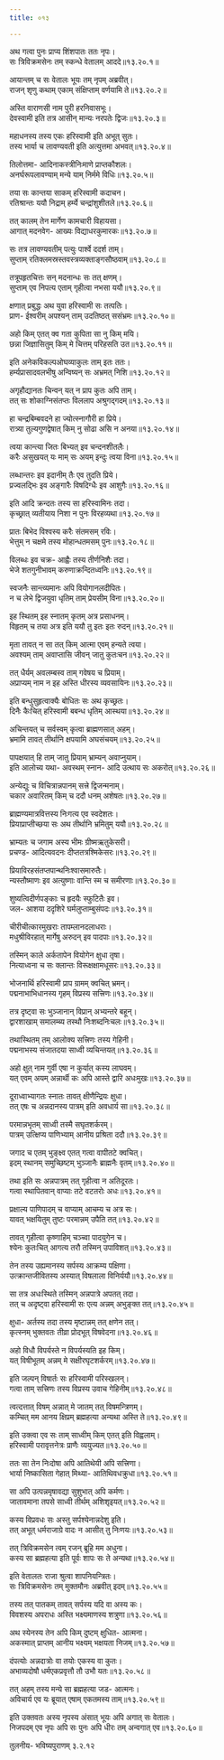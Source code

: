 ```yaml
---
title: ०१३

---
```

  
  
अथ गत्वा पुनः प्राप्य शिंशपातः ततः नृपः।  
सः त्रिविक्रमसेनः तम् स्कन्धे वेतालम् आददे॥१३.२०.१॥  
  
आयान्तम् च सः वेतालः भूयः तम् नृपम् अब्रवीत्।  
राजन् शृणु कथाम् एकाम् संक्षिप्ताम् वर्णयामि ते॥१३.२०.२॥  
  
अस्ति वाराणसी नाम पुरी हरनिवासभूः।  
देवस्वामी इति तत्र आसीन् मान्यः नरपतेः द्विजः॥१३.२०.३॥  
  
महाधनस्य तस्य एकः हरिस्वामी इति अभूत् सुतः।  
तस्य भार्या च लावण्यवती इति अत्युत्तमा अभवत्॥१३.२०.४॥  
  
तिलोत्तमा- आदिनाकस्त्रीनिःमाणे प्राप्तकौशलः।  
अनर्घरूपलावण्याम् मन्ये याम् निर्ममे विधिः॥१३.२०.५॥  
  
तया सः कान्तया साकम् हरिस्वामी कदाचन।  
रतिश्रान्तः ययौ निद्राम् हर्म्ये चन्द्रांशुशीतले॥१३.२०.६॥  
  
तत् कालम् तेन मार्गेण कामचारी विहायसा।  
आगात् मदनवेग- आख्यः विद्याधरकुमारकः॥१३.२०.७॥  
  
सः तत्र लावण्यवतीम् पत्युः पार्श्वे ददर्श ताम्।  
सुप्ताम् रतिक्लमस्रस्तवस्त्रव्यक्ताङ्गसौष्ठवाम्॥१३.२०.८॥  
  
तत्रूपहृतचित्तः सन् मदनान्धः सः तत् क्षणम्।  
सुप्ताम् एव निपत्य एताम् गृहीत्वा नभसा ययौ॥१३.२०.९॥  
  
क्षणात् प्रबुद्धः अथ युवा हरिस्वामी सः तत्पतिः।  
प्राण- ईश्वरीम् अपश्यन् ताम् उदतिष्ठत् ससंभ्रमः॥१३.२०.१०॥  
  
अहो किम् एतत् क्व गता कुपिता सा नु किम् मयि।  
छन्ना जिज्ञासितुम् किम् मे चित्तम् परिहसति उत॥१३.२०.११॥  
  
इति अनेकविकल्पओघव्याकुलः ताम् इतः ततः।  
हर्म्यप्रासादवलभीषु अन्विष्यन् सः अभ्रमत् निशि॥१३.२०.१२॥  
  
अगृहौद्यानतः चिन्वन् यत् न प्राप कुतः अपि ताम्।  
तत् सः शोकाग्निसंतप्तः विललाप अश्रुगद्गदम्॥१३.२०.१३॥  
  
हा चन्द्रबिम्बवदने हा ज्योत्स्नागौरी हा प्रिये।  
रात्र्या तुल्यगुणद्वेषात् किम् नु सोढा असि न अनया॥१३.२०.१४॥  
  
त्वया कान्त्या जितः बिभ्यत् इव चन्दनशीतलैः।  
करैः असुखयत् यः माम् सः अयम् इन्दुः त्वया विना॥१३.२०.१५॥  
  
लब्धान्तरः इव इदानीम् तैः एव तुदति प्रिये।  
प्रज्वलद्भिः इव अङ्गारैः विषदिग्धैः इव आशुगैः॥१३.२०.१६॥  
  
इति आदि क्रन्दतः तस्य सा हरिस्वामिनः तदा।  
कृच्छ्रात् व्यतीयाय निशा न पुनः विरहव्यथा॥१३.२०.१७॥  
  
प्रातः बिभेद विश्वस्य करैः संतमसम् रविः।  
भेत्तुम् न चक्षमे तस्य मोहान्धतमसम् पुनः॥१३.२०.१८॥  
  
विलब्धः इव चक्र- आह्वैः तस्य तीर्णनिशैः तदा।  
भेजे शतगुनीभावम् करुणाक्रन्दितध्वनिः॥१३.२०.१९॥  
  
स्वजनैः सान्त्व्यमानः अपि वियोगानलदीपितः।  
न च लेभे द्विजयुवा धृतिम् ताम् प्रेयसीम् विना॥१३.२०.२०॥  
  
इह स्थितम् इह स्नातम् कृतम् अत्र प्रसाधनम्।  
विहृतम् च तया अत्र इति ययौ तु इतः इतः रुदन्॥१३.२०.२१॥  
  
मृता तावत् न सा तत् किम् आत्मा एवम् हन्यते त्वया।  
अवश्यम् ताम् अवाप्तासि जीवन् जातु कुतःचन॥१३.२०.२२॥  
  
तत् धैर्यम् अवलम्बस्व ताम् गवेषय च प्रियाम्।  
अप्राप्यम् नाम न इह अस्ति धीरस्य व्यवसायिनः॥१३.२०.२३॥  
  
इति बन्धुसुहृत्वाक्यैः बोधितः सः अथ कृच्छ्रतः।  
दिनैः कैःचित् हरिस्वामी बबन्ध धृतिम् आस्थया॥१३.२०.२४॥  
  
अचिन्तयत् च सर्वस्वम् कृत्वा ब्राह्मणसात् अहम्।  
भ्रमामि तावत् तीर्थानि क्षपयामि अघसंचयम्॥१३.२०.२५॥  
  
पापक्षयात् हि ताम् जातु प्रियाम् भ्राम्यन् अवाप्नुयाम्।  
इति आलोच्य यथा- अवस्थम् स्नान- आदि उत्थाय सः अकरोत्॥१३.२०.२६॥  
  
अन्येद्युः च विचित्रान्नपानम् सत्त्रे द्विजन्मनाम्।  
चकार अवारितम् किम् च ददौ धनम् अशेषतः॥१३.२०.२७॥  
  
ब्राह्मण्यमात्रवित्तस्य निःगत्य एव स्वदेशतः।  
प्रियाप्राप्तीच्छया सः अथ तीर्थानि भ्रमितुम् ययौ॥१३.२०.२८॥  
  
भ्राम्यतः च जगाम अस्य भीमः ग्रीष्मऋतुकेसरी।  
प्रचण्ड- आदित्यवदनः दीप्ततत्रश्मिकेसरः॥१३.२०.२९॥  
  
प्रियाविरहसंतप्तपान्थनिःश्वासमारुतैः।  
न्यस्तौष्माणः इव अत्युष्णाः वान्ति स्म च समीरणाः॥१३.२०.३०॥  
  
शुष्यत्विदीर्णपङ्काः च हृदयैः स्फुटितैः इव।  
जल- आशया ददृशिरे घर्मलुप्ताम्बुसंपदः॥१३.२०.३१॥  
  
चीरीचीत्कारमुखराः तापम्लानदलाधराः।  
मधुश्रीविरहात् मार्गेषु अरुदन् इव पादपाः॥१३.२०.३२॥  
  
तस्मिन् काले अर्कतापेन वियोगेन क्षुधा तृषा।  
नित्याध्वना च सः क्लान्तः विरूक्षक्षामधूसरः॥१३.२०.३३॥  
  
भोजनार्थि हरिस्वामी प्राप ग्रामम् क्वचित् भ्रमन्।  
पद्मनाभाभिधानस्य गृहम् विप्रस्य सत्त्रिणः॥१३.२०.३४॥  
  
तत्र दृष्ट्वा सः भुञ्जानान् विप्रान् अभ्यन्तरे बहून्।  
द्वारशाखाम् समालम्ब्य तस्थौ निःशब्दनिःचलः॥१३.२०.३५॥  
  
तथास्थितम् तम् आलोक्य सत्त्रिणः तस्य गेहिनी।  
पद्मनाभस्य संजातदया साध्वी व्यचिन्तयत्॥१३.२०.३६॥  
  
अहो क्षुत् नाम गुर्वी एषा न कुर्यात् कस्य लाघवम्।  
यत् एवम् अयम् अन्नार्थी कः अपि आस्ते द्वारि अधःमुखः॥१३.२०.३७॥  
  
दूराध्वाभ्यागतः स्नातः तावत् क्षीणैन्द्रियः क्षुधा।  
तत् एषः च अन्नदानस्य पात्रम् इति अवधार्य सा॥१३.२०.३८॥  
  
परमान्नभृतम् साध्वी तस्मै सघृतशर्करम्।  
पात्रम् उत्क्षिप्य पाणिभ्याम् आनीय प्रश्रिता ददौ॥१३.२०.३९॥  
  
  
जगाद च एतम् भुङ्क्ष्व एतत् गत्वा वापीतटे क्वचित्।  
इदम् स्थानम् समुच्छिष्टम् भुञ्जानैः ब्राह्मनैः वृतम्॥१३.२०.४०॥  
  
तथा इति सः अन्नपात्रम् तत् गृहीत्वा न अतिदूरतः।  
गत्वा स्थापितवान् वाप्याः तटे वटतरोः अधः॥१३.२०.४१॥  
  
प्रक्षाल्य पाणिपादम् च वाप्याम् आचम्य च अत्र सः।  
यावत् भक्षयितुम् तुष्टः परमान्नम् उपैति तत्॥१३.२०.४२॥  
  
तावत् गृहीत्वा कृष्णाहिम् चञ्च्वा पादयुगेन च।  
श्येनः कुतःचित् आगत्य तरौ तस्मिन् उपाविशत्॥१३.२०.४३॥  
  
तेन तस्य उह्यमानस्य सर्पस्य आक्रम्य पक्षिणा।  
उत्क्रान्तजीवितस्य अस्यात् विषलाला विनिर्ययौ॥१३.२०.४४॥  
  
सा तत्र अधःस्थिते तस्मिन् अन्नपात्रे अपतत् तदा।  
तत् च अदृष्ट्वा हरिस्वामी सः एत्य अन्नम् अभुङ्क्त तत्॥१३.२०.४५॥  
  
क्षुधा- अर्तस्य तदा तस्य मृष्टान्नम् तत् क्षणेन तत्।  
कृत्स्नम् भुक्तवतः तीव्रा प्रोदभूत् विषवेदना॥१३.२०.४६॥  
  
अहो विधौ विपर्यस्ते न विपर्यस्यति इह किम्।  
यत् विषीभूतम् अन्नम् मे सक्षीरघृटशर्करम्॥१३.२०.४७॥  
  
इति जल्पन् विषार्तः सः हरिस्वामी परिस्खलन्।  
गत्वा ताम् सत्त्रिणः तस्य विप्रस्य उवाच गेहिनीम्॥१३.२०.४८॥  
  
त्वत्दत्तात् विषम् अन्नात् मे जातम् तत् विषमन्त्रिणम्।  
कम्चित् मम आनय क्षिप्रम् ब्रह्महत्या अन्यथा अस्ति ते॥१३.२०.४९॥  
  
इति उक्त्वा एव सः ताम् साध्वीम् किम् एतत् इति विह्वलाम्।  
हरिस्वामी परावृत्तनेत्रः प्राणैः व्ययुज्यत॥१३.२०.५०॥  
  
ततः सा तेन निःदोषा अपि आतिथेयी अपि सत्त्रिणा।  
भार्या निष्कासिता गेहात् मिथ्या- आतिथिवधक्रुधा॥१३.२०.५१॥  
  
सा अपि उत्पन्नमृषावद्या सुशुभात् अपि कर्मणः।  
जातावमाना तपसे साध्वी तीर्थम् अशिशृइयत्॥१३.२०.५२॥  
  
कस्य विप्रवधः सः अस्तु सर्पश्येनान्नदेशु इति।  
तत् अभूत् धर्मराजाग्रे वादः न आसीत् तु निःणयः॥१३.२०.५३॥  
  
तत् त्रिविक्रमसेन त्वम् रजन् ब्रूहि मम अधुना।  
कस्य सा ब्रह्महत्या इति पूर्वः शापः सः ते अन्यथा॥१३.२०.५४॥  
  
इति वेतालतः राजा श्रुत्वा शापनियन्त्रितः।  
सः त्रिविक्रमसेनः तम् मुक्तमौनः अब्रवीत् इदम्॥१३.२०.५५॥  
  
तस्य तत् पातकम् तावत् सर्पस्य यदि वा अस्य कः।  
विवशस्य अपराधः अस्ति भक्ष्यमाणस्य शत्रुणा॥१३.२०.५६॥  
  
अथ स्येनस्य तेन अपि किम् दुष्टम् क्षुधित- आत्मना।  
अकस्मात् प्राप्तम् आनीय भक्ष्यम् भक्षयता निजम्॥१३.२०.५७॥  
  
दंपत्योः अन्नदात्रोः वा तयोः एकस्य वा कुतः।  
अभाव्यदोषौ धर्मएकप्रवृत्तौ तौ उभौ यतः॥१३.२०.५८॥  
  
तत् अहम् तस्य मन्ये सा ब्रह्महत्या जड- आत्मनः।  
अविचार्य एव यः ब्रूयात् एषाम् एकतमस्य ताम्॥१३.२०.५९॥  
  
इति उक्तवतः अस्य नृपस्य अंसात् भूयः अपि अगात् सः वेतालः।  
निजपदम् एव नृपः अपि सः पुनः अपि धीरः तम् अन्वगात् एव॥१३.२०.६०॥  
  
तुलनीय- भविष्यपुराणम् ३.२.१२